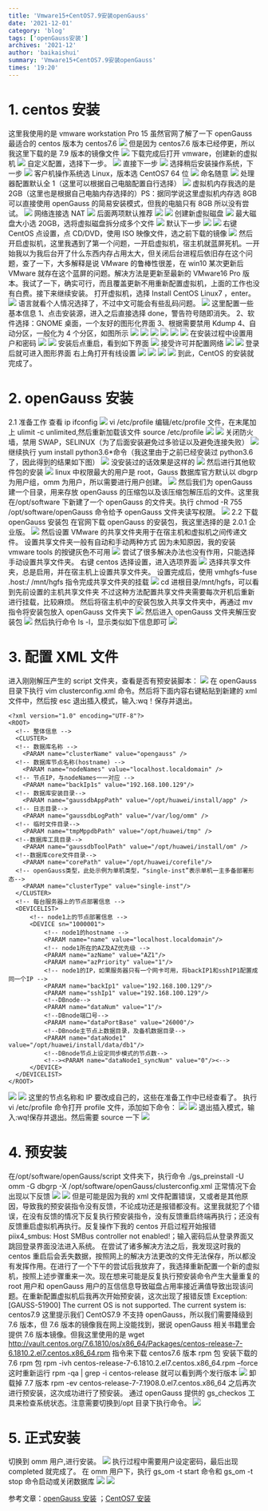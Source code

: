 ```yaml
---
title: 'Vmware15+CentOS7.9安装openGauss'
date: '2021-12-01'
category: 'blog'
tags: ['openGauss安装']
archives: '2021-12'
author: 'baikaishui'
summary: 'Vmware15+CentOS7.9安装openGauss'
times: '19:20'
---
```


# 1. centos 安装

这里我使用的是 vmware workstation Pro 15
虽然官网了解了一下 openGauss 最适合的 centos 版本为 centos7.6
<img src='https://oss-emcsprod-public.modb.pro/image/editor/20210927-a6a50103-ada8-47e6-9b8b-67e549907cb0.png'>
但是因为 centos7.6 版本已经停更，所以我这里下载的是 7.9 版本的镜像文件
<img src='https://oss-emcsprod-public.modb.pro/image/editor/20210927-afd3f661-5aa6-471b-bbcd-348df0cb5f8b.png'>
下载完成后打开 vmware，创建新的虚拟机
<img src='https://oss-emcsprod-public.modb.pro/image/editor/20210927-761b80ef-2a71-4847-b2b5-2484be596cf9.png'>
自定义配置，选择下一步。
<img src='https://oss-emcsprod-public.modb.pro/image/editor/20210927-509e08fb-fe6e-4780-ac8b-66dfd64e1298.png'>
直接下一步
<img src='https://oss-emcsprod-public.modb.pro/image/editor/20210927-9fa6d835-4e4b-49aa-8d7a-4c72fff0e2a0.png'>
选择稍后安装操作系统，下一步
<img src='https://oss-emcsprod-public.modb.pro/image/editor/20210927-26342b98-d470-469c-aaf3-ef1d92c5c7e5.png'>
客户机操作系统选 Linux，版本选 CentOS7 64 位
<img src='https://oss-emcsprod-public.modb.pro/image/editor/20210927-a2bbc16f-73ce-4f06-832f-3acb547fa6c4.png'>
命名随意
<img src='https://oss-emcsprod-public.modb.pro/image/editor/20210927-687bd6a2-03d5-4be9-ae63-f703aa0ccb26.png'>
处理器配置默认全 1（这里可以根据自己电脑配置自行选择）
<img src='https://oss-emcsprod-public.modb.pro/image/editor/20210927-29542fd4-fad1-400a-9228-36c8e9091a21.png'>
虚拟机内存我选的是 2GB（这里也是根据自己电脑内存选择的）PS：据同学说这里虚拟机内存选 8GB 可以直接使用 openGauss 的简易安装模式，但我的电脑只有 8GB 所以没有尝试。
<img src='https://oss-emcsprod-public.modb.pro/image/editor/20210927-a83880a8-b691-4e5b-be49-5ac6ad1486da.png'>
网络连接选 NAT
<img src='https://oss-emcsprod-public.modb.pro/image/editor/20210927-f16115d9-ffed-4901-9d0a-1fc2d3c22e8f.png'>
后面两项默认推荐
<img src='https://oss-emcsprod-public.modb.pro/image/editor/20210927-58ef519d-0fdf-4268-a965-9fd1202bc687.png'>
<img src='https://oss-emcsprod-public.modb.pro/image/editor/20210927-9b157160-f3cf-47ba-95f4-4b3ebff566a6.png'>
创建新虚拟磁盘
<img src='https://oss-emcsprod-public.modb.pro/image/editor/20210927-336de266-3567-4a8c-9774-5ed2d20acc7e.png'>
最大磁盘大小选 20GB，选将虚拟磁盘拆分成多个文件
<img src='https://oss-emcsprod-public.modb.pro/image/editor/20210927-b40b3965-e8e1-421a-af60-111ed671d721.png'>
默认下一步
<img src='https://oss-emcsprod-public.modb.pro/image/editor/20210927-9fc08dfe-373d-4cca-9c35-b9662d8f60e0.png'>
<img src='https://oss-emcsprod-public.modb.pro/image/editor/20210927-c19ba93f-b62b-4bec-b86c-8b1a6d2d9c7b.png'>
右键 CentOS 点设置，点 CD/DVD，使用 ISO 映像文件，选之前下载的镜像
<img src='https://oss-emcsprod-public.modb.pro/image/editor/20210927-bd77a466-0996-446e-9a0b-7ee3d9f72124.png'>
然后开启虚拟机，这里我遇到了第一个问题，一开启虚拟机，宿主机就蓝屏死机。一开始我以为我后台开了什么东西内存占用太大，但关闭后台进程后依旧存在这个问题，查了一下，大多解释是说 VMware 的鲁棒性很差，在 win10 某次更新后 VMware 就存在这个蓝屏的问题。解决方法是更新至最新的 VMware16 Pro 版本。我试了一下，确实可行，而且覆盖更新不用重新配置虚拟机，上面的工作也没有白费。接下来继续安装。
打开虚拟机，选择 Install CentOS Linux7 ，enter。
<img src='https://oss-emcsprod-public.modb.pro/image/editor/20210927-a9577981-cecb-41d3-be49-de06c1254f00.png'>
语言就看个人情况选择了，不过中文可能会有些乱码问题。
<img src='https://oss-emcsprod-public.modb.pro/image/editor/20210927-056ea17d-e704-47a4-8cc9-39adad3b3725.png'>
这里配置一些基本信息
1、点击安装源，进入之后直接选择 done，警告符号随即消失。
2、软件选择：GNOME 桌面，一个友好的图形化界面
3、根据需要禁用 Kdump
4、自动分区，一般化为 4 个分区，如图所示
<img src='https://oss-emcsprod-public.modb.pro/image/editor/20210927-c58ec813-5513-4b9b-b39c-4e5b93e096c6.png'>
<img src='https://oss-emcsprod-public.modb.pro/image/editor/20210927-c6e79bdb-5ef7-4032-a73d-ac0ca9d60ba0.png'>
<img src='https://oss-emcsprod-public.modb.pro/image/editor/20210927-b505b663-c25f-41e4-b5c2-bef61a9f6b37.png'>
<img src='https://oss-emcsprod-public.modb.pro/image/editor/20210927-1915e9de-6812-4c2e-84a5-dc2923ec1a54.png'>
<img src='https://oss-emcsprod-public.modb.pro/image/editor/20210927-9086ab93-8c53-421b-a22d-3a0962d78d3f.png'>
<img src='https://oss-emcsprod-public.modb.pro/image/editor/20210927-ab3d2903-4b9b-4fb7-9471-0f7ac281e713.png'>
在安装过程中设置用户和密码
<img src='https://oss-emcsprod-public.modb.pro/image/editor/20210927-57e3ac12-ece8-40d2-97e6-93817d3d2ee6.png'>
<img src='https://oss-emcsprod-public.modb.pro/image/editor/20210927-bbda861e-a48e-43db-becb-d9ef142092d9.png'>
安装后点重启，看到如下界面
<img src='https://oss-emcsprod-public.modb.pro/image/editor/20210927-b21ea234-737b-4c98-9218-7670007800db.png'>
接受许可并配置网络
<img src='https://oss-emcsprod-public.modb.pro/image/editor/20210927-7ad37229-535b-4b33-a753-d24cbf63ab90.png'>
<img src='https://oss-emcsprod-public.modb.pro/image/editor/20210927-3b214586-e402-4f17-80aa-5e4c0df67cd1.png'>
登录后就可进入图形界面
右上角打开有线设置
<img src='https://oss-emcsprod-public.modb.pro/image/editor/20210927-a0b8e6e9-3f46-43cd-b849-23e11a1d05af.png'>
<img src='https://oss-emcsprod-public.modb.pro/image/editor/20210927-2f8d5ff2-05f7-460f-845c-5b0e98bd531c.png'>
<img src='https://oss-emcsprod-public.modb.pro/image/editor/20210927-64a7d3c3-3d0b-4f5b-af78-9c0956e92b01.png'>
<img src='https://oss-emcsprod-public.modb.pro/image/editor/20210927-97ea268b-5c3a-428e-9063-b6c8149a1a37.png'>
到此，CentOS 的安装就完成了。

# 2. openGauss 安装

2.1 准备工作
查看 ip ifconfig
<img src='https://oss-emcsprod-public.modb.pro/image/editor/20210927-e934a54e-ed70-4f80-a78d-c0dea7344055.png'>
vi /etc/profile 编辑/etc/profile 文件，在末尾加上 ulimit -c unlimited,然后重新加载该文件
source /etc/profile
<img src='https://oss-emcsprod-public.modb.pro/image/editor/20210927-a2646262-5c43-4d36-891d-a2b18a969c16.png'>
<img src='https://oss-emcsprod-public.modb.pro/image/editor/20210927-9403d6ec-ff8a-4d8d-b2e4-02338fe00da0.png'>
关闭防火墙，禁用 SWAP，SELINUX（为了后面安装避免过多验证以及避免连接失败）
<img src='https://oss-emcsprod-public.modb.pro/image/editor/20210927-43835996-f37b-4849-b1db-849b7d035cc1.png'>
继续执行 yum install python3.6\*命令（我这里由于之前已经安装过 python3.6 了，因此得到的结果如下图）
<img src='https://oss-emcsprod-public.modb.pro/image/editor/20210927-f49ab3f9-8a2d-42ac-9d63-6ceedbce4ab2.png'>
没安装过的话效果是这样的
<img src='https://oss-emcsprod-public.modb.pro/image/editor/20210927-c8c5e0b9-78ef-4aff-ad2b-4e1c92bf9be0.png'>
然后进行其他软件包的安装
<img src='https://oss-emcsprod-public.modb.pro/image/editor/20210927-928bdc29-2350-4227-9644-4279a3d6e53a.png'>
linux 中权限最大的用户是 root，Gauss 数据库官方默认以 dbgrp 为用户组，omm 为用户，所以需要进行用户创建。
<img src='https://oss-emcsprod-public.modb.pro/image/editor/20210927-87f1d013-8d7e-4d2d-81c1-ad710c601fc2.png'>
然后我们为 openGauss 建一个目录，用来存放 openGauss 的压缩包以及该压缩包解压后的文件。这里我在/opt/software 下新建了一个 openGauss 的文件夹。执行 chmod -R 755 /opt/software/openGauss 命令给予 openGauss 文件夹读写权限。
<img src='https://oss-emcsprod-public.modb.pro/image/editor/20210927-781fd591-60f7-43aa-86e1-adc4b09165f0.png'>
2.2 下载 openGauss 安装包
在官网下载 openGauss 的安装包，我这里选择的是 2.0.1 企业版。
<img src='https://oss-emcsprod-public.modb.pro/image/editor/20210927-e2d4bbc9-1c3b-46fb-bef9-176909559e15.png'>
然后设置 VMware 的共享文件夹用于在宿主机和虚拟机之间传递文件。
设置共享文件夹一般有自动和手动两种方式
因为未知原因，我的安装 vmware tools 的按键灰色不可用
<img src='https://oss-emcsprod-public.modb.pro/image/editor/20210927-3d8cafff-c158-4fbc-8e64-8cb87698e2a1.png'>
尝试了很多解决办法也没有作用，只能选择手动设置共享文件夹。
右键 centos 选择设置，进入选项界面
<img src='https://oss-emcsprod-public.modb.pro/image/editor/20210927-81e598ec-8bc2-4cb9-a614-0b9651b96411.png'>
选择共享文件夹，总是启用，并在宿主机上设置共享文件夹。
设置完成后，使用 vmhgfs-fuse .host:/ /mnt/hgfs 指令完成共享文件夹的挂载
<img src='https://oss-emcsprod-public.modb.pro/image/editor/20210927-6e6350a3-4bec-4604-b586-d336618365f8.png'>
cd 进根目录/mnt/hgfs，可以看到先前设置的主机共享文件夹
不过这种方法配置共享文件夹需要每次开机后重新进行挂载，比较麻烦。
然后将宿主机中的安装包放入共享文件夹中，再通过 mv 指令将安装包放入 openGauss 文件夹下
<img src='https://oss-emcsprod-public.modb.pro/image/editor/20210927-79b89929-92a7-4a30-a202-1a7c321b56e5.png'>
然后进入 openGauss 文件夹解压安装包
<img src='https://oss-emcsprod-public.modb.pro/image/editor/20210927-a5a81815-0ded-4f93-abb8-196d6034c8ba.png'>
然后执行命令 ls -l，显示类似如下信息即可
<img src='https://oss-emcsprod-public.modb.pro/image/editor/20210927-1db931d7-5e74-4dee-bc96-ed67eabafa40.png'>

# 3. 配置 XML 文件

进入刚刚解压产生的 script 文件夹，查看是否有预安装脚本：
<img src='https://oss-emcsprod-public.modb.pro/image/editor/20210927-15bdf36d-8159-47b4-b211-bf760de3ef9a.png'>
在 openGauss 目录下执行 vim clusterconfig.xml 命令。然后将下面内容右键粘贴到新建的 xml 文件中，然后按 esc 退出插入模式，输入:wq！保存并退出。

```
<?xml version="1.0" encoding="UTF-8"?>
<ROOT>
  <!-- 整体信息 -->
  <CLUSTER>
  <!-- 数据库名称 -->
    <PARAM name="clusterName" value="opengauss" />
  <!-- 数据库节点名称(hostname) -->
    <PARAM name="nodeNames" value="localhost.localdomain" />
  <!-- 节点IP，与nodeNames一一对应 -->
    <PARAM name="backIp1s" value="192.168.100.129"/>
  <!-- 数据库安装目录-->
    <PARAM name="gaussdbAppPath" value="/opt/huawei/install/app" />
  <!-- 日志目录-->
    <PARAM name="gaussdbLogPath" value="/var/log/omm" />
  <!-- 临时文件目录-->
    <PARAM name="tmpMppdbPath" value="/opt/huawei/tmp" />
  <!--数据库工具目录-->
    <PARAM name="gaussdbToolPath" value="/opt/huawei/install/om" />
  <!--数据库core文件目录-->
    <PARAM name="corePath" value="/opt/huawei/corefile"/>
  <!-- openGauss类型，此处示例为单机类型，“single-inst”表示单机一主多备部署形态-->
    <PARAM name="clusterType" value="single-inst"/>
  </CLUSTER>
  <!-- 每台服务器上的节点部署信息 -->
  <DEVICELIST>
      <!-- node1上的节点部署信息 -->
      <DEVICE sn="1000001">
          <!-- node1的hostname -->
          <PARAM name="name" value="localhost.localdomain"/>
          <!-- node1所在的AZ及AZ优先级 -->
          <PARAM name="azName" value="AZ1"/>
          <PARAM name="azPriority" value="1"/>
          <!-- node1的IP，如果服务器只有一个网卡可用，将backIP1和sshIP1配置成同一个IP -->
          <PARAM name="backIp1" value="192.168.100.129"/>
          <PARAM name="sshIp1" value="192.168.100.129"/>
          <!--DBnode-->
          <PARAM name="dataNum" value="1"/>
          <!--DBnode端口号-->
          <PARAM name="dataPortBase" value="26000"/>
          <!--DBnode主节点上数据目录，及备机数据目录-->
          <PARAM name="dataNode1" value="/opt/huawei/install/data/db1"/>
          <!--DBnode节点上设定同步模式的节点数-->
          <!--><PARAM name="dataNode1_syncNum" value="0"/><-->
      </DEVICE>
  </DEVICELIST>
</ROOT>
```

<img src='https://oss-emcsprod-public.modb.pro/image/editor/20210927-28038b33-f321-46d4-82a1-9e0567371b03.png'>
<img src='https://oss-emcsprod-public.modb.pro/image/editor/20210927-e7909e4e-abfa-4411-af1d-6b1ebdc4ba56.png'>
这里的节点名称和 IP 要改成自己的，这些在准备工作中已经查看了。
执行 vi /etc/profile 命令打开 profile 文件，添加如下命令：
<img src='https://oss-emcsprod-public.modb.pro/image/editor/20210927-222643e8-5859-44e2-aebb-fe0e8a238868.png'>
<img src='https://oss-emcsprod-public.modb.pro/image/editor/20210927-4a752f1f-43e2-41e0-af89-286b63dabc5a.png'>
退出插入模式，输入:wq!保存并退出。然后需要 source 一下
<img src='https://oss-emcsprod-public.modb.pro/image/editor/20210927-f9aafbcf-580c-4b7d-b709-bc945b58cb3e.png'>

# 4. 预安装

在/opt/software/openGauss/script 文件夹下，执行命令
./gs_preinstall -U omm -G dbgrp -X /opt/software/openGauss/clusterconfig.xml
正常情况下会出现以下反馈
<img src='https://oss-emcsprod-public.modb.pro/image/editor/20210927-e9daf0ee-25bf-4428-81a2-2b7dd01f1899.png'>
<img src='https://oss-emcsprod-public.modb.pro/image/editor/20210927-9ab118b5-8063-4b1a-81e8-b3606e85cd4c.png'>
但是可能是因为我的 xml 文件配置错误，又或者是其他原因，导致我的预安装指令没有反馈，不论成功还是报错都没有。这里我就犯了个错误，在没有反馈的情况下反复执行预安装指令，没有反馈重启终端再执行；还没有反馈重启虚拟机再执行。反复操作下我的 centos 开启过程开始报错 piix4_smbus: Host SMBus controller not enabled!；输入密码后从登录界面又跳回登录界面没法进入系统。
在尝试了诸多解决方法之后，我发现这时我的 centos 重启后会丢失数据，按照网上的解决方法更改的文件无法保存，所以都没有发挥作用。在进行了一个下午的尝试后我放弃了，我选择重新配置一个新的虚拟机，按照上述步骤重来一次。现在想来可能是反复执行预安装命令产生大量重复的 root 用户和 openGauss 用户的互信信息导致磁盘占用率接近满值导致出现该问题。在重新配置虚拟机后我再次开始预安装，这次出现了报错反馈 Exception: [GAUSS-51900] The current OS is not supported. The current system is: centos7.9 这里提示我们 CentOS7.9 不支持 openGauss，所以我们需要降级到 7.6 版本，但 7.6 版本的镜像我在网上没能找到，据说 openGauss 相关书籍里会提供 7.6 版本镜像。但我这里使用的是 wget http://vault.centos.org/7.6.1810/os/x86_64/Packages/centos-release-7-6.1810.2.el7.centos.x86_64.rpm 指令来下载 centos7.6 版本 rpm 包
安装下载的 7.6 rpm 包
rpm -ivh centos-release-7-6.1810.2.el7.centos.x86_64.rpm –force
这时重新运行 rpm -qa | grep -i centos-release 就可以看到两个发行版本
<img src='https://oss-emcsprod-public.modb.pro/image/editor/20210927-0842a449-c815-4a43-80f6-a564d0e4980e.png'>
卸载掉 7.7 版本
rpm -ev centos-release-7-7.1908.0.el7.centos.x86_64
之后再次进行预安装，这次成功进行了预安装。
通过 openGauss 提供的 gs_checkos 工具来检查系统状态。注意需要切换到/opt 目录下执行命令。
<img src='https://oss-emcsprod-public.modb.pro/image/editor/20210927-126222ef-e752-4ccb-897f-a7c1965002ad.png'>

# 5. 正式安装

切换到 omm 用户,进行安装。
<img src='https://oss-emcsprod-public.modb.pro/image/editor/20210927-575c8328-0121-4f51-b4d9-ffff17afdb84.png'>
执行过程中需要用户设定密码，最后出现 completed 就完成了。
在 omm 用户下，执行 gs_om -t start 命令和 gs_om -t stop 命令启动或关闭数据库
<img src='https://oss-emcsprod-public.modb.pro/image/editor/20210927-26622cc5-8c41-4076-a7f7-baf638b0b48f.png'>
<img src='https://oss-emcsprod-public.modb.pro/image/editor/20210927-2c23e3a1-bf7b-4e75-ae1f-4235e85f3626.png'>

参考文章：[openGauss 安装](https://blog.csdn.net/qq_38029916/article/details/119136887?ops_request_misc=%257B%2522request%255Fid%2522%253A%2522163270679216780262549001%2522%252C%2522scm%2522%253A%252220140713.130102334..%2522%257D&request_id=163270679216780262549001&biz_id=0&utm_medium=distribute.pc_search_result.none-task-blog-2~all~sobaiduend~default-1-119136887.pc_search_ecpm_flag&utm_term=vmware+centos+opengauss&spm=1018.2226.3001.4187)
；[CentOS7 安装](https://blog.csdn.net/tsundere_x/article/details/104263100?ops_request_misc=%257B%2522request%255Fid%2522%253A%2522163270756416780357262837%2522%252C%2522scm%2522%253A%252220140713.130102334.pc%255Fall.%2522%257D&request_id=163270756416780357262837&biz_id=0&utm_medium=distribute.pc_search_result.none-task-blog-2~all~first_rank_ecpm_v1~rank_v29_ecpm-2-104263100.pc_search_ecpm_flag&utm_term=vmware安装centos&spm=1018.2226.3001.4187)
